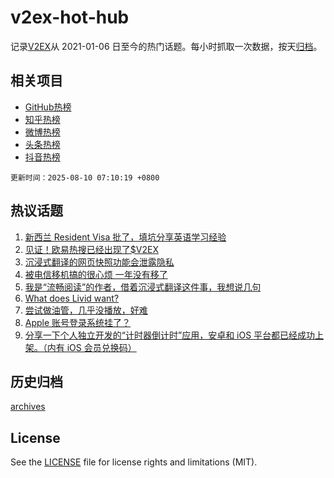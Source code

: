 # v2ex-hot-hub

 记录[V2EX](https://www.v2ex.com/)从 2021-01-06 日至今的热门话题。每小时抓取一次数据，按天[归档](archives)。
 
 ## 相关项目

- [GitHub热榜](https://github.com/snaildev/github-hot-hub)
- [知乎热榜](https://github.com/snaildev/zhihu-hot-hub)
- [微博热榜](https://github.com/snaildev/weibo-hot-hub)
- [头条热榜](https://github.com/snaildev/toutiao-hot-hub)
- [抖音热榜](https://github.com/snaildev/douyin-hot-hub)


 `更新时间：2025-08-10 07:10:19 +0800`

## 热议话题

1. [新西兰 Resident Visa 批了，填坑分享英语学习经验](https://www.v2ex.com/t/1151166)
1. [见证！欧易热搜已经出现了$V2EX](https://www.v2ex.com/t/1151176)
1. [沉浸式翻译的网页快照功能会泄露隐私](https://www.v2ex.com/t/1151165)
1. [被电信移机搞的很心烦 一年没有移了](https://www.v2ex.com/t/1151172)
1. [我是“流畅阅读”的作者，借着沉浸式翻译这件事，我想说几句](https://www.v2ex.com/t/1151203)
1. [What does Livid want?](https://www.v2ex.com/t/1151274)
1. [尝试做油管，几乎没播放，好难](https://www.v2ex.com/t/1151278)
1. [Apple 账号登录系统挂了？](https://www.v2ex.com/t/1151198)
1. [分享一下个人独立开发的“计时器倒计时”应用，安卓和 iOS 平台都已经成功上架。（内有 iOS 会员兑换码）](https://www.v2ex.com/t/1151206)

## 历史归档

[archives](archives)

## License

See the [LICENSE](LICENSE) file for license rights and limitations (MIT).
